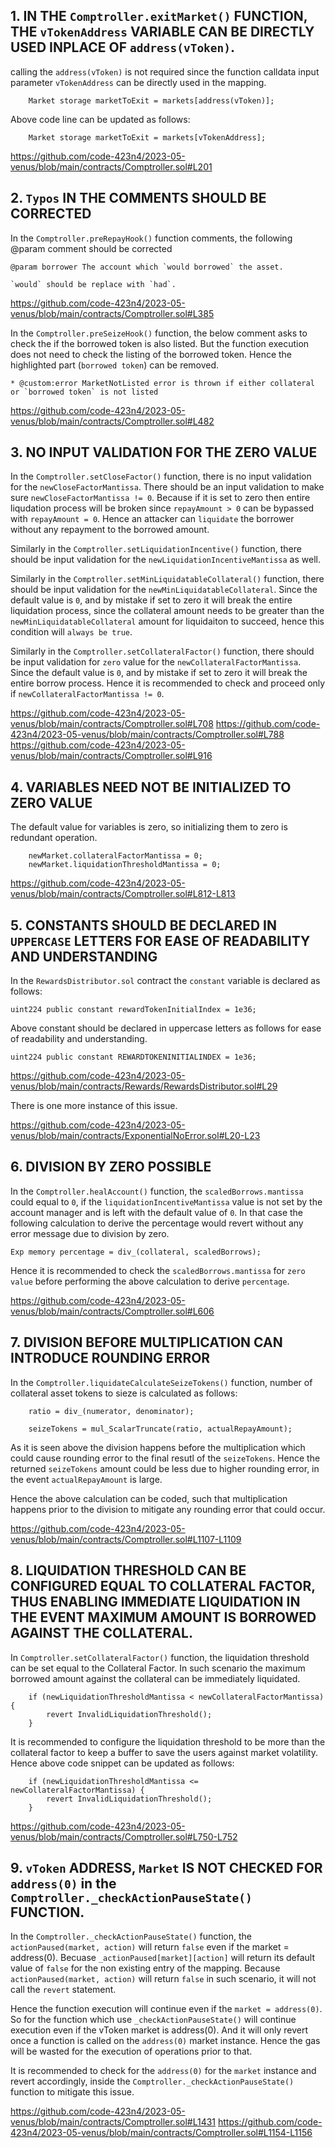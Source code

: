 ## 1. IN THE `Comptroller.exitMarket()` FUNCTION, THE `vTokenAddress` VARIABLE CAN BE DIRECTLY USED INPLACE OF `address(vToken)`. 

calling the `address(vToken)` is not required since the function calldata input parameter `vTokenAddress` can be directly used in the mapping.

        Market storage marketToExit = markets[address(vToken)];
		
Above code line can be updated as follows:

        Market storage marketToExit = markets[vTokenAddress];

https://github.com/code-423n4/2023-05-venus/blob/main/contracts/Comptroller.sol#L201

## 2. `Typos` IN THE COMMENTS SHOULD BE CORRECTED

In the `Comptroller.preRepayHook()` function comments, the following @param comment should be corrected

    @param borrower The account which `would borrowed` the asset.

    `would` should be replace with `had`.

https://github.com/code-423n4/2023-05-venus/blob/main/contracts/Comptroller.sol#L385

In the `Comptroller.preSeizeHook()` function, the below comment asks to check the if the borrowed token is also listed. But the function execution does not need to check the listing of the borrowed token. Hence the highlighted part (`borrowed token`) can be removed.

    * @custom:error MarketNotListed error is thrown if either collateral or `borrowed token` is not listed

https://github.com/code-423n4/2023-05-venus/blob/main/contracts/Comptroller.sol#L482

## 3. NO INPUT VALIDATION FOR THE ZERO VALUE

In the `Comptroller.setCloseFactor()` function, there is no input validation for the `newCloseFactorMantissa`. There should be an input validation to make sure `newCloseFactorMantissa != 0`. Because if it is set to zero then entire liqudation process will be broken since `repayAmount > 0` can be bypassed with `repayAmount = 0`. Hence an attacker can `liquidate` the borrower without any repayment to the borrowed amount.

Similarly in the `Comptroller.setLiquidationIncentive()` function, there should be input validation for the `newLiquidationIncentiveMantissa` as well.

Similarly in the `Comptroller.setMinLiquidatableCollateral()` function, there should be input validation for the `newMinLiquidatableCollateral`. Since the default value is `0`, and by mistake if set to zero it will break the entire liquidation process, since the collateral amount needs to be greater than the `newMinLiquidatableCollateral` amount for liquidaiton to succeed, hence this condition will `always be true`.

Similarly in the `Comptroller.setCollateralFactor()` function, there should be input validation for `zero` value for the  `newCollateralFactorMantissa`. Since the default value is `0`, and by mistake if set to zero it will break the entire borrow process. Hence it is recommended to check and proceed only if  `newCollateralFactorMantissa != 0`.

https://github.com/code-423n4/2023-05-venus/blob/main/contracts/Comptroller.sol#L708
https://github.com/code-423n4/2023-05-venus/blob/main/contracts/Comptroller.sol#L788
https://github.com/code-423n4/2023-05-venus/blob/main/contracts/Comptroller.sol#L916

## 4. VARIABLES NEED NOT BE INITIALIZED TO ZERO VALUE

The default value for variables is zero, so initializing them to zero is redundant operation.

        newMarket.collateralFactorMantissa = 0;
        newMarket.liquidationThresholdMantissa = 0;

https://github.com/code-423n4/2023-05-venus/blob/main/contracts/Comptroller.sol#L812-L813

## 5. CONSTANTS SHOULD BE DECLARED IN `UPPERCASE` LETTERS FOR EASE OF READABILITY AND UNDERSTANDING

In the `RewardsDistributor.sol` contract the `constant` variable is declared as follows:

    uint224 public constant rewardTokenInitialIndex = 1e36;

Above constant should be declared in uppercase letters as follows for ease of readability and understanding.

	uint224 public constant REWARDTOKENINITIALINDEX = 1e36;

https://github.com/code-423n4/2023-05-venus/blob/main/contracts/Rewards/RewardsDistributor.sol#L29

There is one more instance of this issue.

https://github.com/code-423n4/2023-05-venus/blob/main/contracts/ExponentialNoError.sol#L20-L23

## 6. DIVISION BY ZERO POSSIBLE

In the `Comptroller.healAccount()` function, the `scaledBorrows.mantissa` could equal to `0`, if the `liquidationIncentiveMantissa` value is not set by the account manager and is left with the default value of `0`. 
In that case the following calculation to derive the percentage would revert without any error message due to division by zero.

    Exp memory percentage = div_(collateral, scaledBorrows);

Hence it is recommended to check the `scaledBorrows.mantissa` for `zero value` before performing the above calculation to derive `percentage`.

https://github.com/code-423n4/2023-05-venus/blob/main/contracts/Comptroller.sol#L606

## 7. DIVISION BEFORE MULTIPLICATION CAN INTRODUCE ROUNDING ERROR

In the `Comptroller.liquidateCalculateSeizeTokens()` function, number of collateral asset tokens to sieze is calculated as follows:

        ratio = div_(numerator, denominator);

        seizeTokens = mul_ScalarTruncate(ratio, actualRepayAmount);

As it is seen above the division happens before the multiplication which could cause rounding error to the final resutl of the `seizeTokens`. 
Hence the returned `seizeTokens` amount could be less due to higher rounding error, in the event `actualRepayAmount` is large.

Hence the above calculation can be coded, such that multiplication happens prior to the division to mitigate any rounding error that could occur.

https://github.com/code-423n4/2023-05-venus/blob/main/contracts/Comptroller.sol#L1107-L1109

## 8. LIQUIDATION THRESHOLD CAN BE CONFIGURED EQUAL TO COLLATERAL FACTOR, THUS ENABLING IMMEDIATE LIQUIDATION IN THE EVENT MAXIMUM AMOUNT IS BORROWED AGAINST THE COLLATERAL.

In `Comptroller.setCollateralFactor()` function, the liquidation threshold can be set equal to the Collateral Factor. 
In such scenario the maximum borrowed amount against the collateral can be immediately liquidated. 

        if (newLiquidationThresholdMantissa < newCollateralFactorMantissa) {
            revert InvalidLiquidationThreshold();
        }

It is recommended to configure the liquidation threshold to be more than the collateral factor to keep a buffer to save the users against market volatility. Hence above code snippet can be updated as follows:

        if (newLiquidationThresholdMantissa <= newCollateralFactorMantissa) {
            revert InvalidLiquidationThreshold();
        }

https://github.com/code-423n4/2023-05-venus/blob/main/contracts/Comptroller.sol#L750-L752

## 9. `vToken` ADDRESS, `Market` IS NOT CHECKED FOR `address(0)` in the `Comptroller._checkActionPauseState()` FUNCTION.

In the `Comptroller._checkActionPauseState()` function, the `actionPaused(market, action)` will return `false` even if the market = address(0). 
Becuase `_actionPaused[market][action]` will return its default value of `false` for the non existing entry of the mapping. 
Because `actionPaused(market, action)` will return `false` in such scenario, it will not call the `revert` statement.

Hence the function execution will continue even if the `market = address(0)`. So for the function which use `_checkActionPauseState()` will continue execution even if the vToken market is address(0).
And it will only revert once a function is called on the `address(0)` market instance. Hence the gas will be wasted for the execution of operations prior to that.

It is recommended to check for the `address(0)` for the `market` instance and revert accordingly, inside the `Comptroller._checkActionPauseState()` function to mitigate this issue.

https://github.com/code-423n4/2023-05-venus/blob/main/contracts/Comptroller.sol#L1431
https://github.com/code-423n4/2023-05-venus/blob/main/contracts/Comptroller.sol#L1154-L1156